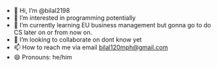 - 👋 Hi, I’m @bilal2198
- 👀 I’m interested in programming potentially 
- 🌱 I’m currently learning EU business management but gonna go to do CS later on or from now on. 
- 💞️ I’m looking to collaborate on dont know yet 
- 📫 How to reach me via email bilal120mph@gmail.com
- 😄 Pronouns: he/him
<!---
bilal2198/bilal2198 is a ✨ special ✨ repository because its `README.md` (this file) appears on your GitHub profile.
You can click the Preview link to take a look at your changes.
--->
